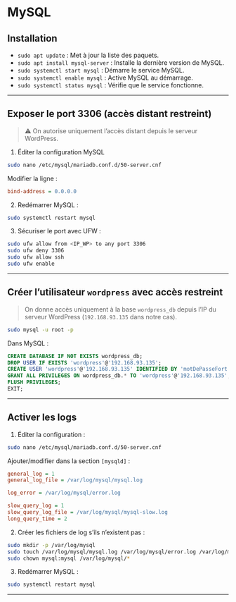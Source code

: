 # MySQL

## Installation

* `sudo apt update` : Met à jour la liste des paquets.
* `sudo apt install mysql-server` : Installe la dernière version de MySQL.
* `sudo systemctl start mysql` : Démarre le service MySQL.
* `sudo systemctl enable mysql` : Active MySQL au démarrage.
* `sudo systemctl status mysql` : Vérifie que le service fonctionne.

---

## Exposer le port 3306 (accès distant restreint)

> ⚠️ On autorise uniquement l’accès distant depuis le serveur WordPress.

1. Éditer la configuration MySQL

```bash
sudo nano /etc/mysql/mariadb.conf.d/50-server.cnf
````

Modifier la ligne :

```ini
bind-address = 0.0.0.0
```

2. Redémarrer MySQL :
```bash
sudo systemctl restart mysql
```

3. Sécuriser le port avec UFW :
```bash
sudo ufw allow from <IP_WP> to any port 3306
sudo ufw deny 3306
sudo ufw allow ssh
sudo ufw enable
```

---

## Créer l’utilisateur `wordpress` avec accès restreint

> On donne accès uniquement à la base `wordpress_db` depuis l’IP du serveur WordPress (`192.168.93.135` dans notre cas).

```bash
sudo mysql -u root -p
```

Dans MySQL :

```sql
CREATE DATABASE IF NOT EXISTS wordpress_db;
DROP USER IF EXISTS 'wordpress'@'192.168.93.135';
CREATE USER 'wordpress'@'192.168.93.135' IDENTIFIED BY 'motDePasseFort';
GRANT ALL PRIVILEGES ON wordpress_db.* TO 'wordpress'@'192.168.93.135';
FLUSH PRIVILEGES;
EXIT;
```

---

## Activer les logs

1. Éditer la configuration :

```bash
sudo nano /etc/mysql/mariadb.conf.d/50-server.cnf
```

Ajouter/modifier dans la section `[mysqld]` :

```ini
general_log = 1
general_log_file = /var/log/mysql/mysql.log

log_error = /var/log/mysql/error.log

slow_query_log = 1
slow_query_log_file = /var/log/mysql/mysql-slow.log
long_query_time = 2
```

2. Créer les fichiers de log s’ils n’existent pas :

```bash
sudo mkdir -p /var/log/mysql
sudo touch /var/log/mysql/mysql.log /var/log/mysql/error.log /var/log/mysql/mysql-slow.log
sudo chown mysql:mysql /var/log/mysql/*
```

3. Redémarrer MySQL :

```bash
sudo systemctl restart mysql
```
---